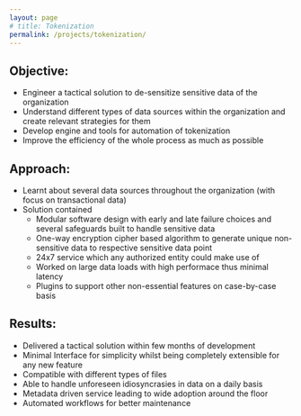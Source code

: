 ```yaml
---
layout: page
# title: Tokenization
permalink: /projects/tokenization/
---
```


## Objective:
  - Engineer a tactical solution to de-sensitize sensitive data of the organization
  - Understand different types of data sources within the organization and create relevant strategies for them
  - Develop engine and tools for automation of tokenization
  - Improve the efficiency of the whole process as much as possible

## Approach:
  - Learnt about several data sources throughout the organization (with focus on transactional data)
  - Solution contained 
	- Modular software design with early and late failure choices and several safeguards built to handle sensitive data
  	- One-way encryption cipher based algorithm to generate unique non-sensitive data to respective sensitive data point
	- 24x7 service which any authorized entity could make use of
	- Worked on large data loads with high performace thus minimal latency
	- Plugins to support other non-essential features on case-by-case basis

## Results:
  - Delivered a tactical solution within few months of development
  - Minimal Interface for simplicity whilst being completely extensible for any new feature
  - Compatible with different types of files
  - Able to handle unforeseen idiosyncrasies in data on a daily basis
  - Metadata driven service leading to wide adoption around the floor
  - Automated workflows for better maintenance


